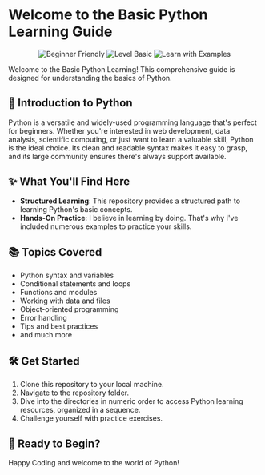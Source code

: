 # Welcome to the Basic Python Learning Guide 

<p align="center">
  <img src="https://img.shields.io/badge/Python-Beginner%20Friendly-yellow?style=for-the-badge" alt="Beginner Friendly">
  <img src="https://img.shields.io/badge/Level-Basic-blue?style=for-the-badge" alt="Level Basic">
  <img src="https://img.shields.io/badge/Learn%20with-Examples-green?style=for-the-badge" alt="Learn with Examples">
</p>

Welcome to the Basic Python Learning! This comprehensive guide is designed for understanding the basics of Python.

## 🚀 Introduction to Python

Python is a versatile and widely-used programming language that's perfect for beginners. Whether you're interested in web development, data analysis, scientific computing, or just want to learn a valuable skill, Python is the ideal choice. Its clean and readable syntax makes it easy to grasp, and its large community ensures there's always support available.

## ✨ What You'll Find Here

- **Structured Learning**: This repository provides a structured path to learning Python's basic concepts.
- **Hands-On Practice**: I believe in learning by doing. That's why I've included numerous examples to practice your skills.


## 📚 Topics Covered

- Python syntax and variables
- Conditional statements and loops
- Functions and modules
- Working with data and files
- Object-oriented programming
- Error handling
- Tips and best practices
- and much more

## 🛠️ Get Started

1. Clone this repository to your local machine.
2. Navigate to the repository folder.
3. Dive into the directories in numeric order to access Python learning resources, organized in a sequence.
4. Challenge yourself with practice exercises.

## 🌟 Ready to Begin?

Happy Coding and welcome to the world of Python!

